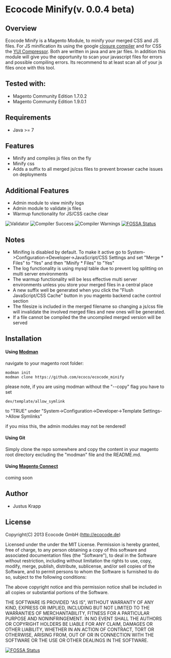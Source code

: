 Ecocode Minify(v. 0.0.4 beta)
=============

Overview
---------------

Ecocode Minify is a Magento Module, to minify your merged CSS and JS files.
For JS minification its using the google [closure compiler](http://closure-compiler.appspot.com/ "closure compiler") and
for CSS the [YUI Compressor](http://yui.github.com/yuicompressor/ "YUI Compressor"). Both are written in java and are jar files.
In addition this module will give you the opportunity to scan your javascript files for errors and
possible compiling errors. Its recommend to at least scan all of your js files once with this tool.

## Tested with:
* Magento Community Edition 1.7.0.2
* Magento Community Edition 1.9.0.1
## Requirements

* Java >= 7

## Features
* Minify and compiles js files on the fly
* Minify css
* Adds a suffix to all merged js/css files to prevent browser cache issues on deployments

## Additional Features

* Admin module to view minify logs
* Admin module to validate js files
* Warmup functionality for JS/CSS cache clear

![Validator](https://raw.githubusercontent.com/ecoco/ecocode_minify/master/doc/images/validator.jpg)
![Compiler Success](https://raw.githubusercontent.com/ecoco/ecocode_minify/master/doc/images/compiler_success.jpg)
![Compiler Warnings](https://raw.githubusercontent.com/ecoco/ecocode_minify/master/doc/images/compiler_warnings.jpg)
[![FOSSA Status](https://app.fossa.io/api/projects/git%2Bgithub.com%2Fecoco%2Fecocode_minify.svg?type=shield)](https://app.fossa.io/projects/git%2Bgithub.com%2Fecoco%2Fecocode_minify?ref=badge_shield)
## Notes

* Minifing is disabled by default. To make it active go to System->Configuration->Developer->JavaScript/CSS Settings and
	set "Merge * Files" to "Yes" and then "Minify * Files" to "Yes"
* The log functionality is using mysql table due to prevent log splitting on multi server environments
* The warmup functionality will be less effective multi server environments unless you store your merged files in a central place
* A new suffix well be generated when you click the "Flush JavaScript/CSS Cache" button in you magento backend cache control section
* The filesize is included in the merged filename so changing a js/css file will invalidate the involved merged files and new ones will be generated.
* If a file cannot be compiled the the uncompiled merged version will be served

## Installation

#### Using [Modman](https://github.com/colinmollenhour/modman "Modman")

navigate to your magento root folder:

	modman init
	modman clone https://github.com/ecoco/ecocode_minify

please note, if you are using modman without the "--copy" flag you have to set 

	dev/template/allow_symlink

to "TRUE" under "System->Configuration->Developer->Template Settings->Allow Symlinks"

if you miss this, the admin modules may not be rendered! 

#### Using Git

Simply clone the repo somewhere and copy the content in your magento root directory excluding the "modman" file and the README.md.


#### Using [Magento Connect](http://www.magentocommerce.com/magento-connect/ "Magento Connect")

coming soon

## Author

* Justus Krapp


## License

Copyright(C) 2013 Ecocode GmbH (http://ecocode.de)

Licensed under the under the MIT License.
Permission is hereby granted, free of charge, to any person obtaining a copy of this software and associated documentation files (the "Software"), 
to deal in the Software without restriction, including without limitation the rights to use, copy, modify, merge, publish, distribute, sublicense, 
and/or sell copies of the Software, and to permit persons to whom the Software is furnished to do so, subject to the following conditions:

The above copyright notice and this permission notice shall be included in all copies or substantial portions of the Software.

THE SOFTWARE IS PROVIDED "AS IS", WITHOUT WARRANTY OF ANY KIND, EXPRESS OR IMPLIED, INCLUDING BUT NOT LIMITED TO THE WARRANTIES OF MERCHANTABILITY, 
FITNESS FOR A PARTICULAR PURPOSE AND NONINFRINGEMENT. IN NO EVENT SHALL THE AUTHORS OR COPYRIGHT HOLDERS BE LIABLE FOR ANY CLAIM, DAMAGES OR OTHER LIABILITY, 
WHETHER IN AN ACTION OF CONTRACT, TORT OR OTHERWISE, ARISING FROM, OUT OF OR IN CONNECTION WITH THE SOFTWARE OR THE USE OR OTHER DEALINGS IN THE SOFTWARE.


[![FOSSA Status](https://app.fossa.io/api/projects/git%2Bgithub.com%2Fecoco%2Fecocode_minify.svg?type=large)](https://app.fossa.io/projects/git%2Bgithub.com%2Fecoco%2Fecocode_minify?ref=badge_large)